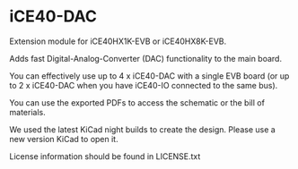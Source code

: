 # iCE40-DAC
Extension module for iCE40HX1K-EVB or iCE40HX8K-EVB.

Adds fast Digital-Analog-Converter (DAC) functionality to the main board.

You can effectively use up to 4 x iCE40-DAC with a single EVB board (or up to 2 x iCE40-DAC 
when you have iCE40-IO connected to the same bus).

You can use the exported PDFs to access the schematic or the bill of materials. 

We used the latest KiCad night builds to create the design. Please use a new version KiCad to open it. 

License information should be found in LICENSE.txt
